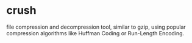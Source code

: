 # crush

file compression and decompression tool, similar to gzip, using popular compression algorithms like Huffman Coding or Run-Length Encoding.
